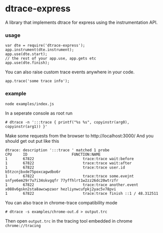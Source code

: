 # dtrace-express

A library that implements dtrace for express using the instrumentation API.

### usage

```
var dte = require('dtrace-express');
app.instrument(dte.instrument);
app.use(dte.start);
// the rest of your app.use, app.gets etc
app.use(dte.finish);
```

You can also raise custom trace events anywhere in your code.
```
app.trace('some trace info');
```

### example

```
node examples/index.js
```

In a seperate console as root run 
```
# dtrace -n ':::trace { printf("%s %s", copyinstr(arg0), copyinstr(arg1)) }'
```

Make some requests from the browser to http://localhost:3000/ And you should get out put like this

```
dtrace: description ':::trace ' matched 1 probe
CPU     ID                    FUNCTION:NAME
1       67822                      trace:trace wait:before 
1       67822                      trace:trace wait:after 
1       67822                      trace:trace user.id b5tzcnjbxde75poxcagwdbo6r
1       67822                      trace:trace some.evejnt snfye6em29r7u7i34skvgqfr 77yffhlrt1w2zz26dc20wtrzfr
1       67822                      trace:trace another.event x088v6gskn2sta8awcwpzaor hezliynwcufpkj2yac5v78pvi
1       67822                      trace:trace finish ::1 / 48.312511
```

You can also trace in chrome-trace compatibility mode

```
# dtrace -s examples/chrome-out.d > output.trc
```
Then open `output.trc` in the tracing tool embedded in chrome `chrome://tracing`

